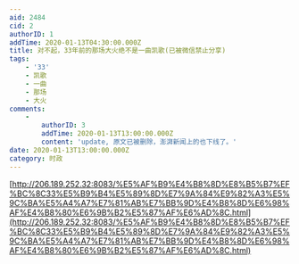 ```yaml
---
aid: 2484
cid: 2
authorID: 1
addTime: 2020-01-13T04:30:00.000Z
title: 对不起，33年前的那场大火绝不是一曲凯歌(已被微信禁止分享)
tags:
    - '33'
    - 凯歌
    - 一曲
    - 那场
    - 大火
comments:
    -
        authorID: 3
        addTime: 2020-01-13T13:00:00.000Z
        content: 'update, 原文已被删除，澎湃新闻上的也下线了。'
date: 2020-01-13T13:00:00.000Z
category: 时政
---
```


[http://206.189.252.32:8083/%E5%AF%B9%E4%B8%8D%E8%B5%B7%EF%BC%8C33%E5%B9%B4%E5%89%8D%E7%9A%84%E9%82%A3%E5%9C%BA%E5%A4%A7%E7%81%AB%E7%BB%9D%E4%B8%8D%E6%98%AF%E4%B8%80%E6%9B%B2%E5%87%AF%E6%AD%8C.html](http://206.189.252.32:8083/%E5%AF%B9%E4%B8%8D%E8%B5%B7%EF%BC%8C33%E5%B9%B4%E5%89%8D%E7%9A%84%E9%82%A3%E5%9C%BA%E5%A4%A7%E7%81%AB%E7%BB%9D%E4%B8%8D%E6%98%AF%E4%B8%80%E6%9B%B2%E5%87%AF%E6%AD%8C.html)
